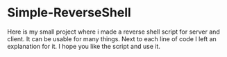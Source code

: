 # Simple-ReverseShell
Here is my small project where i made a reverse shell script for server and client. It can be usable for many things. Next to each line of code I left an explanation for it. I hope you like the script and use it.
